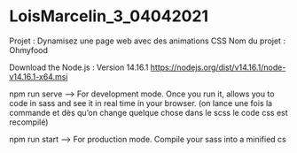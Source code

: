 # LoisMarcelin_3_04042021

Projet : Dynamisez une page web avec des animations CSS
Nom du projet : Ohmyfood

Download the Node.js : Version 14.16.1
https://nodejs.org/dist/v14.16.1/node-v14.16.1-x64.msi


npm run serve --> For development mode. Once you run it, allows you to code in sass and see it in real time in your browser. 
(on lance une fois la commande et dès qu’on change quelque chose dans le scss le code css est recompilé)

npm run start --> For production mode. Compile your sass into a minified cs
